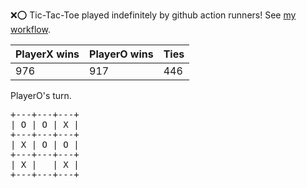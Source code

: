 :x::o: Tic-Tac-Toe played indefinitely by github action runners! See [my workflow](.github/workflows/play.yaml).

|PlayerX wins|PlayerO wins|Ties|
|-|-|-|
|976|917|446|

PlayerO's turn.

<pre>
+---+---+---+
| O | O | X |
+---+---+---+
| X | O | O |
+---+---+---+
| X |   | X |
+---+---+---+
</pre>